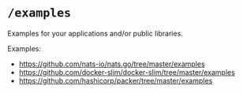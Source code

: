 # `/examples`
  
  Examples for your applications and/or public libraries.

Examples:
  
  * https://github.com/nats-io/nats.go/tree/master/examples
  * https://github.com/docker-slim/docker-slim/tree/master/examples
  * https://github.com/hashicorp/packer/tree/master/examples
